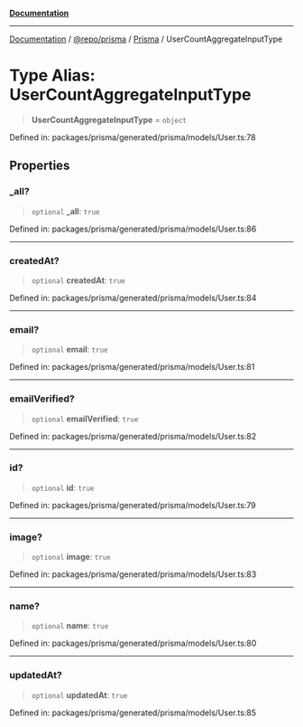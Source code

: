 [**Documentation**](../../../../../README.md)

***

[Documentation](../../../../../README.md) / [@repo/prisma](../../../README.md) / [Prisma](../README.md) / UserCountAggregateInputType

# Type Alias: UserCountAggregateInputType

> **UserCountAggregateInputType** = `object`

Defined in: packages/prisma/generated/prisma/models/User.ts:78

## Properties

### \_all?

> `optional` **\_all**: `true`

Defined in: packages/prisma/generated/prisma/models/User.ts:86

***

### createdAt?

> `optional` **createdAt**: `true`

Defined in: packages/prisma/generated/prisma/models/User.ts:84

***

### email?

> `optional` **email**: `true`

Defined in: packages/prisma/generated/prisma/models/User.ts:81

***

### emailVerified?

> `optional` **emailVerified**: `true`

Defined in: packages/prisma/generated/prisma/models/User.ts:82

***

### id?

> `optional` **id**: `true`

Defined in: packages/prisma/generated/prisma/models/User.ts:79

***

### image?

> `optional` **image**: `true`

Defined in: packages/prisma/generated/prisma/models/User.ts:83

***

### name?

> `optional` **name**: `true`

Defined in: packages/prisma/generated/prisma/models/User.ts:80

***

### updatedAt?

> `optional` **updatedAt**: `true`

Defined in: packages/prisma/generated/prisma/models/User.ts:85

